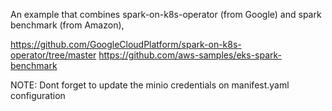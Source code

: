 An example that combines spark-on-k8s-operator (from Google) and spark benchmark (from Amazon),

https://github.com/GoogleCloudPlatform/spark-on-k8s-operator/tree/master
https://github.com/aws-samples/eks-spark-benchmark

NOTE: Dont forget to update the minio credentials on manifest.yaml configuration